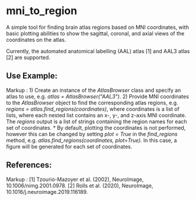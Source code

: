 # mni_to_region
A simple tool for finding brain atlas regions based on MNI coordinates, with basic plotting abilities to show the sagittal, coronal, and axial views of the coordinates on the atlas.

Currently, the automated anatomical labelling (AAL) atlas [1] and AAL3 atlas [2] are supported.

## Use Example:
Markup : 1) Create an instance of the *AtlasBrowser* class and specify an atlas to use, e.g. *atlas = AtlasBrowser("AAL3")*.
         2) Provide MNI coordinates to the *AtlasBrowser* object to find the corresponding atlas regions, e.g. *regions = atlas.find_regions(coordinates)*, where coordinates is a list of lists, where each nested list contains an x-, y-, and z-axis MNI coordinate. The *regions* output is a list of strings containing the region names for each set of coordinates.
             * By default, plotting the coordinates is not performed, however this can be changed by setting *plot = True* in the *find_regions* method, e.g. *atlas.find_regions(coordinates, plot=True)*. In this case, a figure will be generated for each set of coordinates.

## References:
Markup : [1] Tzourio-Mazoyer et al. (2002), NeuroImage, 10.1006/nimg.2001.0978.
         [2] Rolls et al. (2020), NeuroImage, 10.1016/j.neuroimage.2019.116189.
